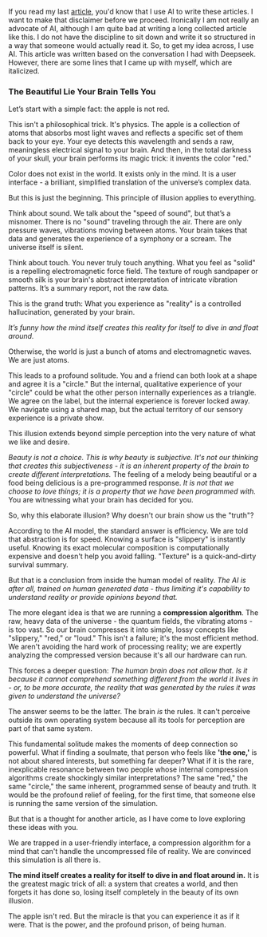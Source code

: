 <!--  
title: "An Apple is not Red, I love you."  
author: "Malindu"  
date: "2025-10-27"  
excerpt: "We don't perceive reality itself, but a compressed simulation of it, generated by our brain for survival."  
img: "/img/how-i-built-this-blog.png"  
pinned: True  
-->

If you read my last [article](internet-big-companies-and-life.html), you'd know that I use AI to write these articles. I want to make that disclaimer before we proceed. Ironically I am not really an advocate of AI, although I am quite bad at writing a long collected article like this. I do not have the discipline to sit down and write it so structured in a way that someone would actually read it. So, to get my idea across, I use AI. This article was written based on the conversation I had with Deepseek. However, there are some lines that I came up with myself, which are italicized.

### **The Beautiful Lie Your Brain Tells You**

Let’s start with a simple fact: the apple is not red.

This isn't a philosophical trick. It's physics. The apple is a collection of atoms that absorbs most light waves and reflects a specific set of them back to your eye. Your eye detects this wavelength and sends a raw, meaningless electrical signal to your brain. And then, in the total darkness of your skull, your brain performs its magic trick: it invents the color "red."

Color does not exist in the world. It exists only in the mind. It is a user interface - a brilliant, simplified translation of the universe’s complex data.

But this is just the beginning. This principle of illusion applies to everything.

Think about sound. We talk about the "speed of sound", but that’s a misnomer. There is no "sound" traveling through the air. There are only pressure waves, vibrations moving between atoms. Your brain takes that data and generates the experience of a symphony or a scream. The universe itself is silent.

Think about touch. You never truly touch anything. What you feel as "solid" is a repelling electromagnetic force field. The texture of rough sandpaper or smooth silk is your brain's abstract interpretation of intricate vibration patterns. It’s a summary report, not the raw data.

This is the grand truth: What you experience as "reality" is a controlled hallucination, generated by your brain.

*It’s funny how the mind itself creates this reality for itself to dive in and float around.*

Otherwise, the world is just a bunch of atoms and electromagnetic waves. We are just atoms.

This leads to a profound solitude. You and a friend can both look at a shape and agree it is a "circle." But the internal, qualitative experience of your "circle" could be what the other person internally experiences as a triangle. We agree on the label, but the internal experience is forever locked away. We navigate using a shared map, but the actual territory of our sensory experience is a private show.

This illusion extends beyond simple perception into the very nature of what we like and desire.

*Beauty is not a choice. This is why beauty is subjective. It's not our thinking that creates this subjectiveness - it is an inherent property of the brain to create different interpretations.* The feeling of a melody being beautiful or a food being delicious is a pre-programmed response. *It is not that we choose to love things; it is a property that we have been programmed with.* You are witnessing what your brain has decided for you.

So, why this elaborate illusion? Why doesn't our brain show us the "truth"?

According to the AI model, the standard answer is efficiency. We are told that abstraction is for speed. Knowing a surface is "slippery" is instantly useful. Knowing its exact molecular composition is computationally expensive and doesn't help you avoid falling. "Texture" is a quick-and-dirty survival summary.

But that is a conclusion from inside the human model of reality. *The AI is after all, trained on human generated data - thus limiting it's capability to understand reality or provide opinions beyond that.*

The more elegant idea is that we are running a **compression algorithm**. The raw, heavy data of the universe - the quantum fields, the vibrating atoms - is too vast. So our brain compresses it into simple, lossy concepts like "slippery," "red," or "loud." This isn't a failure; it's the most efficient method. We aren't avoiding the hard work of processing reality; we are expertly analyzing the compressed version because it's all our hardware can run.

This forces a deeper question: *The human brain does not allow that. Is it because it cannot comprehend something different from the world it lives in - or, to be more accurate, the reality that was generated by the rules it was given to understand the universe?*

The answer seems to be the latter. The brain *is* the rules. It can't perceive outside its own operating system because all its tools for perception are part of that same system.

This fundamental solitude makes the moments of deep connection so powerful. What if finding a soulmate, that person who feels like **'the one,'** is not about shared interests, but something far deeper? What if it is the rare, inexplicable resonance between two people whose internal compression algorithms create shockingly similar interpretations? The same "red," the same "circle," the same inherent, programmed sense of beauty and truth. It would be the profound relief of feeling, for the first time, that someone else is running the same version of the simulation.

But that is a thought for another article, as I have come to love exploring these ideas with you.

We are trapped in a user-friendly interface, a compression algorithm for a mind that can't handle the uncompressed file of reality. We are convinced this simulation is all there is.

**The mind itself creates a reality for itself to dive in and float around in.** It is the greatest magic trick of all: a system that creates a world, and then forgets it has done so, losing itself completely in the beauty of its own illusion.

The apple isn't red. But the miracle is that you can experience it as if it were. That is the power, and the profound prison, of being human.
